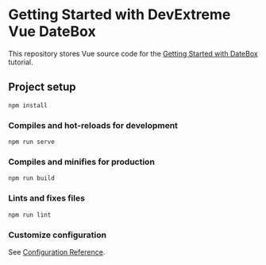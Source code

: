 # Getting Started with DevExtreme Vue DateBox

This repository stores Vue source code for the [Getting Started with DateBox](https://js.devexpress.com/Documentation/Guide/UI_Components/DateBox/Getting_Started_with_DateBox/) tutorial.

## Project setup
```
npm install
```

### Compiles and hot-reloads for development
```
npm run serve
```

### Compiles and minifies for production
```
npm run build
```

### Lints and fixes files
```
npm run lint
```

### Customize configuration
See [Configuration Reference](https://cli.vuejs.org/config/).
